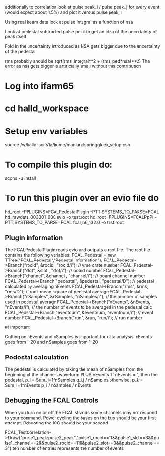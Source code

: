 additionally to correlation look at 
pulse peak_i / pulse peak_j for every event (would expect about 1.5%) and plot it versus pulse peak_i

Using real beam data look at pulse integral as a function of nsa

Look at pedestal subtracted pulse peak to get an idea of the uncertainty of peak itself

Fold in the uncertainty introduced as NSA gets bigger due to the uncertainty of the pedestal

rms probably should be sqrt(rms_integral**2 + (rms_ped*nsa)**2)
The error as nsa gets bigger is artificially small without this contribution


# Log into ifarm65

# cd halld_workspace

# Setup env variables

source /w/halld-scifs1a/home/manlara/springgluex_setup.csh

# To compile this plugin do:

scons -u install

# To run this plugin over an evio file do

hd_root -PPLUGINS=FCALPedestalPlugin -PTT:SYSTEMS_TO_PARSE=FCAL hd_rawdata_003301_000.evio -o test.root
hd_root -PPLUGINS=FCALPpPi -PTT:SYSTEMS_TO_PARSE=FCAL fcal_n6_132.0 -o test.root

## Plugin information

The FCALPedestalPlugin reads evio and outputs a root file. The root file contains the following variables:
FCAL_Pedestal = new TTree("FCAL_Pedestal","Pedestal information");
FCAL_Pedestal->Branch("rocid",    &rocid   , "rocid/i");    // vme crate number
FCAL_Pedestal->Branch("slot",     &slot    , "slot/i");     // board number
FCAL_Pedestal->Branch("channel",  &channel , "channel/i");  // board channel number
FCAL_Pedestal->Branch("pedestal", &pedestal, "pedestal/D"); // pedestal calculated by averaging nEvents
FCAL_Pedestal->Branch("rms",      &rms,      "rms/D");      // root-mean-square of pedestal average
FCAL_Pedestal->Branch("nSamples", &nSamples, "nSamples/i"); // the number of samples used in pedestal average
FCAL_Pedestal->Branch("nEvents", &nEvents, "nEvents/i");    // the number of events to be averaged in the pedestal calc
FCAL_Pedestal->Branch("eventnum", &eventnum, "eventnum/i"); // event number
FCAL_Pedestal->Branch("run",      &run,      "run/i");      // run number

#! Important

Cutting on nEvents and nSamples is important for data analysis. nEvents goes from 1-20 and nSamples goes from 1-20

## Pedestal calculation

The pedestal is calculated by taking the mean of nSamples from the beginning of the channels waveform PLUS nEvents. 
If nEvents = 1, then the pedestal, p_i = Sum_j=1^nSamples q_i,j / nSamples
otherwise, p_k = Sum_i=1^nEvents p_i / nSamples / nEvents


## Debugging the FCAL Controls

When you turn on or off the FCAL strands some channels may not respond to your command. Power cycling the bases on the bus should be your first attempt. Rebooting the IOC should be your second



FCAL_TestCorrelation->Draw("pulse1_peak:pulse2_peak","pulse1_rocid==11&&pulse1_slot==3&&pulse1_channel==2&&pulse2_rocid==11&&pulse2_slot==3&&pulse2_channel==3")
teh number of entries represents the number of events